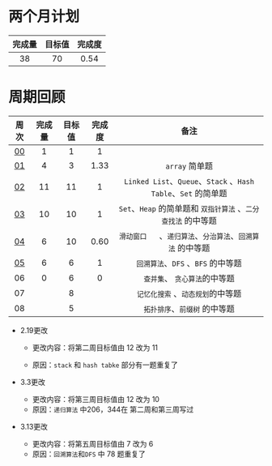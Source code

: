 # 两个月计划

| 完成量 | 目标值 | 完成度 |
| :----: | :----: | :----: |
|   38   |   70   |  0.54  |

# 周期回顾

|          周次          | 完成量 | 目标值 | 完成度 |                             备注                             |
| :--------------------: | :----: | :----: | :----: | :----------------------------------------------------------: |
| [00](第〇周_付清晨.md) |   1    |   1    |   1    |                                                              |
| [01](第一周_付清晨.md) |   4    |   3    |  1.33  |                        `array` 简单题                        |
| [02](第二周_付清晨.md) |   11   |   11   |   1    | `Linked List`、`Queue`、`Stack` 、`Hash Table`、`Set` 的简单题 |
| [03](第三周_付清晨.md) |   10   |   10   |   1    | `Set`、`Heap` 的简单题和 `双指针算法` 、`二分查找法` 的中等题 |
| [04](第四周_付清晨.md) |   6    |   10   |  0.60  | `滑动窗口	`、`递归算法`、`分治算法`、`回溯算法` 的中等题  |
| [05](第五周_付清晨.md) |   6    |   6    |   1    |              `回溯算法`、`DFS` 、`BFS` 的中等题              |
|           06           |   0    |   6    |   0    |                `查并集`、 `贪心算法`的中等题                 |
|           07           |        |   8    |        |              `记忆化搜索` 、`动态规划`的中等题               |
|           08           |        |   5    |        |                `拓扑排序`、`前缀树` 的中等题                 |

- 2.19更改

  - 更改内容：将第二周目标值由 12 改为 11

  - 原因：`stack` 和 `hash tabke` 部分有一题重复了

- 3.3更改
  - 更改内容：将第三周目标值由 12 改为 10
  - 原因：`递归算法` 中206，344在 第二周和第三周写过

- 3.13更改
  - 更改内容：将第五周目标值由 7 改为 6
  - 原因：`回溯算法`和`DFS` 中 78 题重复了